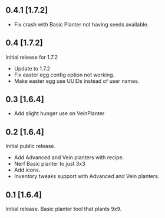 0.4.1 [1.7.2]
---

* Fix crash with Basic Planter not having seeds available.

0.4 [1.7.2]
---

Initial release for 1.7.2
* Update to 1.7.2
* Fix easter egg config option not working.
* Make easter egg use UUIDs instead of user names.

0.3 [1.6.4]
---

* Add slight hunger use on VeinPlanter

0.2 [1.6.4]
---

Initial public release.
* Add Advanced and Vein planters with recipe.
* Nerf Basic planter to just 3x3
* Add icons.
* Inventory tweaks support with Advanced and Vein planters.

0.1 [1.6.4]
---

Initial release. Basic planter tool that plants 9x9.

